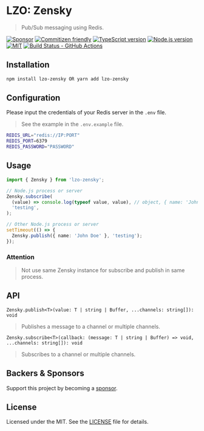 # LZO: Zensky

> Pub/Sub messaging using Redis.

[![Sponsor][sponsor-badge]][sponsor]
[![Commitizen friendly][commitizen-badge]][commitizen]
[![TypeScript version][ts-badge]][typescript-4-9]
[![Node.js version][nodejs-badge]][nodejs]
[![MIT][license-badge]][license]
[![Build Status - GitHub Actions][gha-badge]][gha-ci]

## Installation

```bash
npm install lzo-zensky OR yarn add lzo-zensky
```

## Configuration

Please input the credentials of your Redis server in the `.env` file.

> See the example in the `.env.example` file.

```bash
REDIS_URL="redis://IP:PORT"
REDIS_PORT=6379
REDIS_PASSWORD="PASSWORD"
```

## Usage

```typescript
import { Zensky } from 'lzo-zensky';

// Node.js process or server
Zensky.subscribe(
  (value) => console.log(typeof value, value), // object, { name: 'John Doe' }
  'testing',
);

// Other Node.js process or server
setTimeout(() => {
  Zensky.publish({ name: 'John Doe' }, 'testing');
});
```

### Attention

> Not use same Zensky instance for subscribe and publish in same process.

## API

`Zensky.publish<T>(value: T | string | Buffer, ...channels: string[]): void`

> Publishes a message to a channel or multiple channels.

`Zensky.subscribe<T>(callback: (message: T | string | Buffer) => void, ...channels: string[]): void`

> Subscribes to a channel or multiple channels.

## Backers & Sponsors

Support this project by becoming a [sponsor][sponsor].

## License

Licensed under the MIT. See the [LICENSE](https://github.com/Lack-Zillions-Over/zensky/blob/main/LICENSE) file for details.

[commitizen-badge]: https://img.shields.io/badge/commitizen-friendly-brightgreen.svg
[commitizen]: http://commitizen.github.io/cz-cli/
[ts-badge]: https://img.shields.io/badge/TypeScript-4.9-blue.svg
[nodejs-badge]: https://img.shields.io/badge/Node.js->=%2018.12.1-blue.svg
[nodejs]: https://nodejs.org/dist/latest-v18.x/docs/api/
[gha-badge]: https://github.com/Lack-Zillions-Over/zensky/actions/workflows/nodejs.yml/badge.svg
[gha-ci]: https://github.com/Lack-Zillions-Over/zensky/actions/workflows/nodejs.yml
[typescript-4-9]: https://devblogs.microsoft.com/typescript/announcing-typescript-4-9/
[license-badge]: https://img.shields.io/badge/license-MIT-blue.svg
[license]: https://github.com/Lack-Zillions-Over/zensky/blob/main/LICENSE
[sponsor-badge]: https://img.shields.io/badge/♥-Sponsor-fc0fb5.svg
[sponsor]: https://github.com/sponsors/Lack-Zillions-Over
